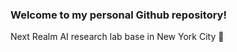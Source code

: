 ### Welcome to my personal Github repository!

Next Realm AI research lab base in New York City 👋

<!--
**tombustamante/tombustamante** is a ✨ _special_ ✨ repository because its `README.md` (this file) appears on your GitHub profile.

Here are some ideas to get you started:

- 🔭 AI research lab in New York City
- 🌱 Quantum Computing research lab in New York City
- 👯 Cybersecurity command center in Manhattan

-->
